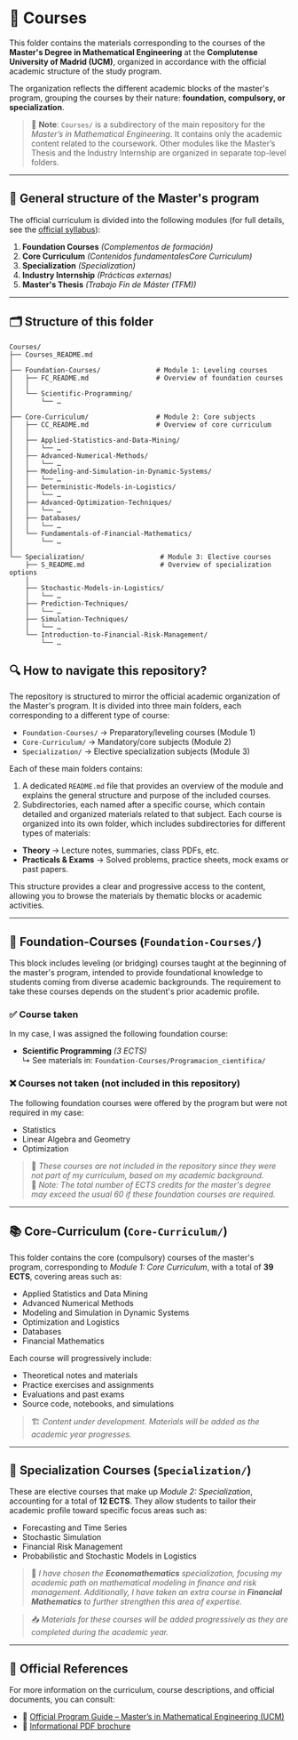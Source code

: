 # 📂 Courses

This folder contains the materials corresponding to the courses of the **Master's Degree in Mathematical Engineering** at the **Complutense University of Madrid (UCM)**, organized in accordance with the official academic structure of the study program.

The organization reflects the different academic blocks of the master's program, grouping the courses by their nature: **foundation, compulsory, or specialization**.

> 📁 **Note**: `Courses/` is a subdirectory of the main repository for the *Master’s in Mathematical Engineering*. It contains only the academic content related to the coursework. Other modules like the Master’s Thesis and the Industry Internship are organized in separate top-level folders.

---

## 🧱 General structure of the Master's program

The official curriculum is divided into the following modules (for full details, see the [official syllabus](https://www.ucm.es/estudios/master-ingenieriamatematica-plan)):

1. **Foundation Courses** *(Complementos de formación)*  
2. **Core Curriculum** *(Contenidos fundamentalesCore Curriculum)*  
3. **Specialization** *(Specialization)*  
4. **Industry Internship** *(Prácticas externas)*  
5. **Master's Thesis** *(Trabajo Fin de Máster (TFM))*  

---

## 🗂️ Structure of this folder

```plaintext
Courses/
├── Courses_README.md
│
├── Foundation-Courses/              # Module 1: Leveling courses
│   ├── FC_README.md                 # Overview of foundation courses
│   │
│   └── Scientific-Programming/      
│       └── …
│
├── Core-Curriculum/                 # Module 2: Core subjects
│   ├── CC_README.md                 # Overview of core curriculum
│   │
│   ├── Applied-Statistics-and-Data-Mining/
│   │   └── …
│   ├── Advanced-Numerical-Methods/
│   │   └── …
│   ├── Modeling-and-Simulation-in-Dynamic-Systems/
│   │   └── …
│   ├── Deterministic-Models-in-Logistics/
│   │   └── …
│   ├── Advanced-Optimization-Techniques/
│   │   └── …
│   ├── Databases/
│   │   └── …
│   └── Fundamentals-of-Financial-Mathematics/
│       └── …
│
└── Specialization/                   # Module 3: Elective courses
    ├── S_README.md                   # Overview of specialization options
    │
    ├── Stochastic-Models-in-Logistics/
    │   └── …
    ├── Prediction-Techniques/
    │   └── …
    ├── Simulation-Techniques/
    │   └── …
    └── Introduction-to-Financial-Risk-Management/
        └── …
```
## 🔍 How to navigate this repository?

The repository is structured to mirror the official academic organization of the Master's program. It is divided into three main folders, each corresponding to a different type of course:

- `Foundation-Courses/` → Preparatory/leveling courses (Module 1)
- `Core-Curriculum/` → Mandatory/core subjects (Module 2)
- `Specialization/` → Elective specialization subjects (Module 3)

Each of these main folders contains:

1. A dedicated `README.md` file that provides an overview of the module and explains the general structure and purpose of the included courses.
2. Subdirectories, each named after a specific course, which contain detailed and organized materials related to that subject.
Each course is organized into its own folder, which includes subdirectories for different types of materials:
- **Theory** → Lecture notes, summaries, class PDFs, etc.  
- **Practicals & Exams** → Solved problems, practice sheets, mock exams or past papers.

This structure provides a clear and progressive access to the content, allowing you to browse the materials by thematic blocks or academic activities.

---

## 🧩 Foundation-Courses (`Foundation-Courses/`)

This block includes leveling (or bridging) courses taught at the beginning of the master's program, intended to provide foundational knowledge to students coming from diverse academic backgrounds. The requirement to take these courses depends on the student's prior academic profile.

### ✅ Course taken

In my case, I was assigned the following foundation course:

- **Scientific Programming** *(3 ECTS)*  
  ↳ See materials in: `Foundation-Courses/Programacion_cientifica/`

### ❌ Courses not taken (not included in this repository)

The following foundation courses were offered by the program but were not required in my case:

- Statistics  
- Linear Algebra and Geometry  
- Optimization  

> 📝 *These courses are not included in the repository since they were not part of my curriculum, based on my academic background.*  
> 📌 *Note: The total number of ECTS credits for the master's degree may exceed the usual 60 if these foundation courses are required.*

---

## 📚 Core-Curriculum (`Core-Curriculum/`)

This folder contains the core (compulsory) courses of the master's program, corresponding to *Module 1: Core Curriculum*, with a total of **39 ECTS**, covering areas such as:

- Applied Statistics and Data Mining  
- Advanced Numerical Methods  
- Modeling and Simulation in Dynamic Systems  
- Optimization and Logistics  
- Databases  
- Financial Mathematics  

Each course will progressively include:

- Theoretical notes and materials  
- Practice exercises and assignments  
- Evaluations and past exams  
- Source code, notebooks, and simulations

> 🏗️ *Content under development. Materials will be added as the academic year progresses.*

---

## 🧪 Specialization Courses (`Specialization/`)

These are elective courses that make up *Module 2: Specialization*, accounting for a total of **12 ECTS**. They allow students to tailor their academic profile toward specific focus areas such as:

- Forecasting and Time Series  
- Stochastic Simulation  
- Financial Risk Management  
- Probabilistic and Stochastic Models in Logistics  

> 🎯 *I have chosen the **Economathematics** specialization, focusing my academic path on mathematical modeling in finance and risk management. Additionally, I have taken an extra course in **Financial Mathematics** to further strengthen this area of expertise.*

> 📥 *Materials for these courses will be added progressively as they are completed during the academic year.*

---

## 📎 Official References

For more information on the curriculum, course descriptions, and official documents, you can consult:

- 🔗 [Official Program Guide – Master’s in Mathematical Engineering (UCM)](https://www.ucm.es/estudios/master-ingenieriamatematica-plan)  
- 📄 [Informational PDF brochure](https://www.ucm.es/data/cont/docs/titulaciones/104.pdf)


